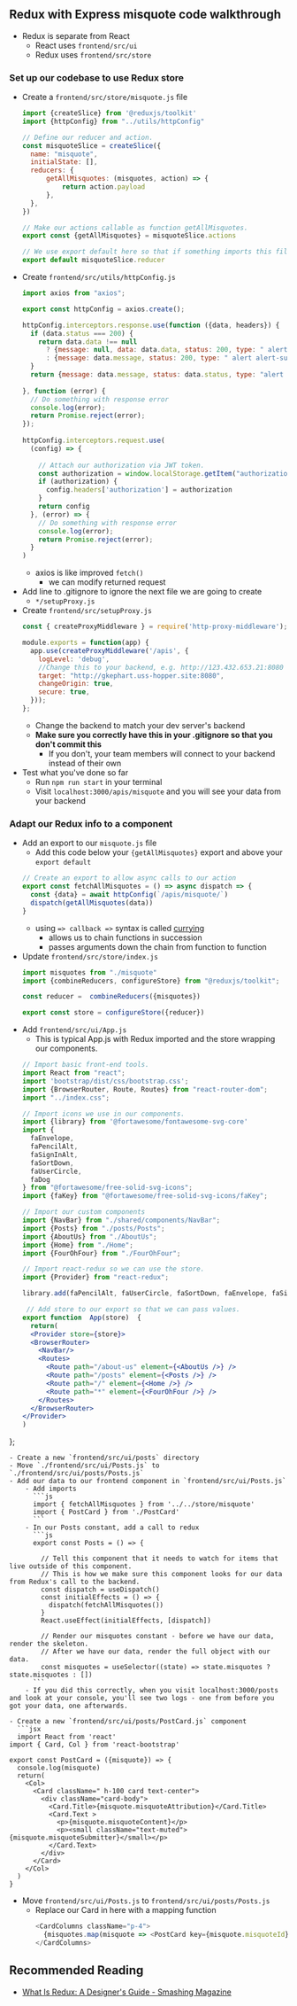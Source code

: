 ## Redux with Express misquote code walkthrough
- Redux is separate from React
    - React uses `frontend/src/ui`
    - Redux uses `frontend/src/store`

### Set up our codebase to use Redux store
- Create a `frontend/src/store/misquote.js` file
  ```js
  import {createSlice} from '@reduxjs/toolkit'
  import {httpConfig} from "../utils/httpConfig"

  // Define our reducer and action.
  const misquoteSlice = createSlice({
    name: "misquote",
    initialState: [],
    reducers: {
        getAllMisquotes: (misquotes, action) => {
            return action.payload
        },
    },
  })

  // Make our actions callable as function getAllMisquotes. 
  export const {getAllMisquotes} = misquoteSlice.actions

  // We use export default here so that if something imports this file, they will get it by default
  export default misquoteSlice.reducer
  ```
- Create `frontend/src/utils/httpConfig.js`
  ```js
  import axios from "axios";

  export const httpConfig = axios.create();
  
  httpConfig.interceptors.response.use(function ({data, headers}) {
    if (data.status === 200) {
      return data.data !== null
        ? {message: null, data: data.data, status: 200, type: " alert alert-success", headers: {...headers}}
        : {message: data.message, status: 200, type: " alert alert-success", data: null, headers: {...headers}};
    }
    return {message: data.message, status: data.status, type: "alert alert-danger", data: null, headers: {...headers}}
    
  }, function (error) {
    // Do something with response error
    console.log(error);
    return Promise.reject(error);
  });
    
  httpConfig.interceptors.request.use(
    (config) => {
      
      // Attach our authorization via JWT token.  
      const authorization = window.localStorage.getItem("authorization")
      if (authorization) {
        config.headers['authorization'] = authorization
      }
      return config
    }, (error) => {
      // Do something with response error
      console.log(error);
      return Promise.reject(error);
    }
  )
  ```
    - axios is like improved `fetch()`
        - we can modify returned request
- Add line to .gitignore to ignore the next file we are going to create
    - `*/setupProxy.js`
- Create `frontend/src/setupProxy.js`
  ```js
  const { createProxyMiddleware } = require('http-proxy-middleware');

  module.exports = function(app) {
    app.use(createProxyMiddleware('/apis', {
      logLevel: 'debug',
      //Change this to your backend, e.g. http://123.432.653.21:8080
      target: "http://gkephart.uss-hopper.site:8080",
      changeOrigin: true,
      secure: true,
    }));
  };
  ```
    - Change the backend to match your dev server's backend
    - **Make sure you correctly have this in your .gitignore so that you don't commit this**
        - If you don't, your team members will connect to your backend instead of their own
- Test what you've done so far
    - Run `npm run start` in your terminal
    - Visit `localhost:3000/apis/misquote` and you will see your data from your backend

### Adapt our Redux info to a component
- Add an export to our `misquote.js` file
    - Add this code below your `{getAllMisquotes}` export and above your `export default`
  ```js
  // Create an export to allow async calls to our action
  export const fetchAllMisquotes = () => async dispatch => {
    const {data} = await httpConfig(`/apis/misquote/`)
    dispatch(getAllMisquotes(data))
  }
  ```
    - using `=> callback =>` syntax is called [currying](https://javascript.info/currying-partials)
        - allows us to chain functions in succession
        - passes arguments down the chain from function to function
- Update `frontend/src/store/index.js`
  ```js
  import misquotes from "./misquote"
  import {combineReducers, configureStore} from "@reduxjs/toolkit";
  
  const reducer =  combineReducers({misquotes})
  
  export const store = configureStore({reducer})
  ```
- Add `frontend/src/ui/App.js`
    - This is typical App.js with Redux imported and the store wrapping our components.
  ```jsx
  // Import basic front-end tools.
  import React from "react";
  import 'bootstrap/dist/css/bootstrap.css';
  import {BrowserRouter, Route, Routes} from "react-router-dom";
  import "../index.css";

  // Import icons we use in our components.
  import {library} from '@fortawesome/fontawesome-svg-core'
  import {
    faEnvelope,
    faPencilAlt,
    faSignInAlt,
    faSortDown,
    faUserCircle,
    faDog
  } from "@fortawesome/free-solid-svg-icons";
  import {faKey} from "@fortawesome/free-solid-svg-icons/faKey";
  
  // Import our custom components
  import {NavBar} from "./shared/components/NavBar";
  import {Posts} from "./posts/Posts";
  import {AboutUs} from "./AboutUs";
  import {Home} from "./Home";
  import {FourOhFour} from "./FourOhFour";

  // Import react-redux so we can use the store.
  import {Provider} from "react-redux";
  
  library.add(faPencilAlt, faUserCircle, faSortDown, faEnvelope, faSignInAlt, faKey, faDog );
  
   // Add store to our export so that we can pass values. 
  export function  App(store)  {
	return(
    <Provider store={store}>
    <BrowserRouter>
      <NavBar/>
      <Routes>
        <Route path="/about-us" element={<AboutUs />} />
        <Route path="/posts" element={<Posts />} />
        <Route path="/" element={<Home />} />
        <Route path="*" element={<FourOhFour />} />
      </Routes>
    </BrowserRouter>
  </Provider>
  )
};
```
- Create a new `frontend/src/ui/posts` directory
- Move `./frontend/src/ui/Posts.js` to `./frontend/src/ui/posts/Posts.js`
- Add our data to our frontend component in `frontend/src/ui/Posts.js`
    - Add imports
      ```js
      import { fetchAllMisquotes } from '../../store/misquote'
      import { PostCard } from './PostCard'
      ```
    - In our Posts constant, add a call to redux
      ```js
      export const Posts = () => {
        
        // Tell this component that it needs to watch for items that live outside of this component.
        // This is how we make sure this component looks for our data from Redux's call to the backend.
        const dispatch = useDispatch()
        const initialEffects = () => {
          dispatch(fetchAllMisquotes())
        }
        React.useEffect(initialEffects, [dispatch])
  
        // Render our misquotes constant - before we have our data, render the skeleton.
        // After we have our data, render the full object with our data.
        const misquotes = useSelector((state) => state.misquotes ? state.misquotes : [])
      ```
    - If you did this correctly, when you visit localhost:3000/posts and look at your console, you'll see two logs - one from before you got your data, one afterwards.

- Create a new `frontend/src/ui/posts/PostCard.js` component
  ```jsx
  import React from 'react'
import { Card, Col } from 'react-bootstrap'

export const PostCard = ({misquote}) => {
  console.log(misquote)
  return(
    <Col>
      <Card className=" h-100 card text-center">
        <div className="card-body">
          <Card.Title>{misquote.misquoteAttribution}</Card.Title>
          <Card.Text >
            <p>{misquote.misquoteContent}</p>
            <p><small className="text-muted">{misquote.misquoteSubmitter}</small></p>
          </Card.Text>
        </div>
      </Card>
    </Col>
  )
}

  ```
- Move `frontend/src/ui/Posts.js` to `frontend/src/ui/posts/Posts.js`
  - Replace our Card in here with a mapping function
    ```js
    <CardColumns className="p-4">
      {misquotes.map(misquote => <PostCard key={misquote.misquoteId} misquote={misquote} />)}
    </CardColumns>
    ```

## Recommended Reading
- [What Is Redux: A Designer's Guide - Smashing Magazine](https://www.smashingmagazine.com/2018/07/redux-designers-guide/)